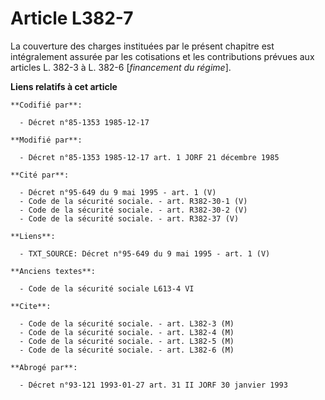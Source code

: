 # Article L382-7

La couverture des charges instituées par le présent chapitre est intégralement assurée par les cotisations et les
contributions prévues aux articles L. 382-3 à L. 382-6 [*financement du régime*].

**Liens relatifs à cet article**

	**Codifié par**:

	  - Décret n°85-1353 1985-12-17

	**Modifié par**:

	  - Décret n°85-1353 1985-12-17 art. 1 JORF 21 décembre 1985

	**Cité par**:

	  - Décret n°95-649 du 9 mai 1995 - art. 1 (V)
	  - Code de la sécurité sociale. - art. R382-30-1 (V)
	  - Code de la sécurité sociale. - art. R382-30-2 (V)
	  - Code de la sécurité sociale. - art. R382-37 (V)

	**Liens**:

	  - TXT_SOURCE: Décret n°95-649 du 9 mai 1995 - art. 1 (V)

	**Anciens textes**:

	  - Code de la sécurité sociale L613-4 VI

	**Cite**:

	  - Code de la sécurité sociale. - art. L382-3 (M)
	  - Code de la sécurité sociale. - art. L382-4 (M)
	  - Code de la sécurité sociale. - art. L382-5 (M)
	  - Code de la sécurité sociale. - art. L382-6 (M)

	**Abrogé par**:

	  - Décret n°93-121 1993-01-27 art. 31 II JORF 30 janvier 1993
